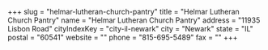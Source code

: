 +++
slug = "helmar-lutheran-church-pantry"
title = "Helmar Lutheran Church Pantry"
name = "Helmar Lutheran Church Pantry"
address = "11935 Lisbon Road"
cityIndexKey = "city-il-newark"
city = "Newark"
state = "IL"
postal = "60541"
website = ""
phone = "815-695-5489"
fax = ""
+++
